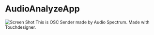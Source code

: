 # AudioAnalyzeApp
![Screen Shot](https://github.com/ToyoshiMorioka/AudioAnalyzeApp/blob/master/audioanalyze.PNG, "App Image")
This is OSC Sender made by Audio Spectrum.
Made with Touchdesigner. 
